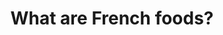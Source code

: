 ---
title: "What are French foods?"
type: "question"
layout: "multiple"
answers:
    - id: answer1
      title: Escargots
      correct: true

    - id: answer2
      title: "Stamppot met snert"

    - id: answer3
      title: "Un baguette"
      correct: true
      
    - id: answer4
      title: "Indian curry"
---